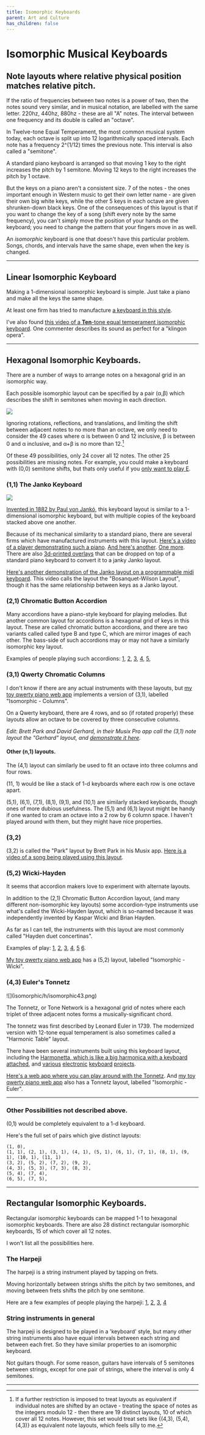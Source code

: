 ```yaml
---
title: Isomorphic Keyboards
parent: Art and Culture
has_children: false
---
```




# Isomorphic Musical Keyboards

## Note layouts where relative physical position matches relative pitch.

If the ratio of frequencies between two notes is a power of two, then the notes sound very similar, 
and in musical notation, are labelled with the same letter. 
220hz, 440hz, 880hz - these are all "A" notes.
The interval between one frequency and its double is called an "octave".

In Twelve-tone Equal Temperament, the most common musical system today,
each octave is split up into 12 logarithmically spaced intervals.
Each note has a frequency 2^(1/12) times the previous note.
This interval is also called a "semitone".

A standard piano keyboard is arranged so that 
moving 1 key to the right increases the pitch by 1 semitone.
Moving 12 keys to the right increases the pitch by 1 octave.

But the keys on a piano aren't a consistent size. 
7 of the notes - the ones important enough in Western music to get their own letter name -
are given their own big white keys,
while the other 5 keys in each octave are given shrunken-down black keys.
One of the consequences of this layout is that 
if you want to change the key of a song (shift every note by the same frequency), 
you can't simply move the position of your hands on the keyboard;
you need to change the pattern that your fingers move in as well.

An *isomorphic* keyboard is one that doesn't have this particular problem.
Songs, chords, and intervals have the same shape, even when the key is changed.

---


## Linear Isomorphic Keyboard

Making a 1-dimensional isomorphic keyboard is simple.
Just take a piano and make all the keys the same shape.

At least one firm has tried to manufacture [a keyboard in this style](https://www.youtube.com/watch?v=hqbOqGRCAt0).

I've also found [this video of a **Ten**-tone equal temperament isomorphic keyboard](https://www.youtube.com/watch?v=LxeGZLd49Vs).
One commenter describes its sound as perfect for a "klingon opera".



---

## Hexagonal Isomorphic Keyboards.

There are a number of ways to arrange notes on a hexagonal grid in an isomorphic way.

Each possible isomorphic layout can be specified by a pair (α,β)
which describes the shift in semitones when moving in each direction.

![](isomorphic/isomorphicHexDescription.svg)


Ignoring rotations, reflections, and translations, 
and limiting the shift between adjacent notes to no more than an octave,
we only need to consider the 49 cases where 
α is between 0 and 12 inclusive, β is between 0 and α inclusive,
and α+β is no more than 12.[^detailsaboutmorerestrictiveset]

[^detailsaboutmorerestrictiveset]: If a further restriction is imposed to treat layouts as equivalent if individual notes are shifted by an octave - treating the space of notes as the integers modulo 12 - then there are 19 distinct layouts, 10 of which cover all 12 notes. However, this set would treat sets like {(4,3), (5,4), (4,3)} as equivalent note layouts, which feels silly to me.


Of these 49 possibilities, only 24 cover all 12 notes.
The other 25 possibilities are missing notes.
For example, you could make a keyboard with (0,0) semitone shifts,
but thats only useful if you [only want to play E](https://www.youtube.com/watch?v=BFetTcrVWII).


<!--
validOctaveRangePairs = {
 (1, 0), (1, 1), 
 (2, 1), 
 (3, 1), (3, 2),
 (4, 1),
 (4, 3),
 (5, 1), (5, 2), (5, 3), (5, 4),
 (6, 1), (6, 5),
 (7, 1), (7, 2), (7, 3),
 (7, 4), (7, 5),
 (8, 1), (8, 3), 
 (9, 1), (9, 2),
 (10, 1),
 (11, 1)}


-->




### (1,1) The Janko Keyboard

![](isomorphic/h/isomorphic11.png)

[Invented in 1882 by Paul von Jankó](http://improvise.free.fr/janko.htm), 
this keyboard layout is similar to a 1-dimensional isomorphic keyboard,
but with multiple copies of the keyboard stacked above one another.

Because of its mechanical similarity to a standard piano,
there are several firms which have manufactured instruments with this layout.
[Here's a video of a player demonstrating such a piano](https://www.youtube.com/watch?v=cK4REjqGc9w&t=248s).
[And here's another](https://www.youtube.com/watch?v=FkN9-r7q7gg). [One more](https://www.youtube.com/watch?v=oT2zkss77Fo).
There are also [3d-printed overlays](https://www.youtube.com/watch?v=9tMtKyYEbaM) 
that can be dropped on top of a standard piano keyboard to convert it to a janky Janko layout.

[Here's another demonstration of the Janko layout on a programmable midi keyboard](https://www.youtube.com/watch?v=mVSG2KPOuME). 
This video calls the layout the "Bosanquet-Wilson Layout", though it has the same relationship between keys as a Janko layout.

<!--Another 3d printed version https://hackaday.com/2019/07/13/isomorphic-keyboards-with-cv-out/-->


### (2,1) Chromatic Button Accordion 

Many accordions have a piano-style keyboard for playing melodies.
But another common layout for accordions is a hexagonal grid of keys in this layout.
These are called chromatic button accordions, 
and there are two variants called called type B and type C, which are mirror images of each other.
The bass-side of such accordions may or may not
have  a similarly isomorphic key layout.
<!--but sometimes it has a more complicated layout called the Stradella system.-->

Examples of people playing such accordions:
[1](https://www.youtube.com/watch?v=u6Bu3qOURQ8),
[2](https://www.youtube.com/watch?v=WLIxmdOEd0c),
[3](https://www.youtube.com/watch?v=SzA8O-aTOTQ),
[4](https://www.youtube.com/watch?v=9XiilKWrWGQ),
[5](https://www.youtube.com/watch?v=ZUGKB2RdzjU),

<!--
Stradella on other side is some complicated system where most of the notes are chords.
Free-bass system looks like an isomorphic layout.

https://www.youtube.com/watch?v=6MwrKj2oftM

Electronic keyboard with this layout:
https://www.youtube.com/watch?v=5O1ei95NhYs
https://www.youtube.com/watch?v=2UJ-0nkIYMg
https://www.youtube.com/watch?v=BBn8hxDnHAc
Explanation Video:
https://www.youtube.com/watch?v=krtviJeloFs
-->


### (3,1) Qwerty Chromatic Columns



I don't know if there are any actual instruments with these layouts,
but [my toy qwerty piano web app](https://www.rmwinslow.com/tones/) implements a version of (3,1), labelled "Isomorphic - Columns".

On a Qwerty keyboard, there are 4 rows, 
and so (if rotated properly) these layouts allow an octave to be covered by three consecutive columns.
<!--(The (1,4) layout would need to be rotated so that the 4-semitone shift happens horizontally.)-->
<!---
Looks like this app has a (3,1) layout
https://www.youtube.com/watch?v=2mmzoWftiLM
And there's a crackpot in the comment section complaining about his patents.
It looks like these are it here:
https://patents.google.com/patent/US5741990A/
"Method of and means for producing musical note relationships"
No idea how the patent office approved such a stupendously vague and conceptually basic patent. 
-->

*Edit: Brett Park and David Gerhard, in their *Musix Pro* app call the (3,1) note layout the "Gerhard" layout, and [demonstrate it here](https://shiverware.com/musixpro/gerhard/chords.html).*


#### Other (n,1) layouts.

The (4,1) layout can similarly be used to fit an octave into three columns and four rows.

(11, 1) would be like a stack of 1-d keyboards where each row is one octave apart.

(5,1), (6,1), (7,1), (8,1), (9,1), and (10,1) are similarly stacked keyboards, though ones of more dubious usefulness.
The (5,1) and (6,1) layout might be handy if one wanted to cram an octave into a 2 row by 6 column space.
I haven't played around with them, but they might have nice properties.



### (3,2) 

(3,2) is called the "Park" layout by Brett Park in his Musix app. 
[Here is a video of a song being played using this layout](https://www.youtube.com/watch?v=3ZDyIkeIgU0).
<!--
http://www.altkeyboards.com/instruments/isomorphic-keyboards

-->


### (5,2) Wicki-Hayden

It seems that accordion makers love to experiment with alternate layouts.

In addition to the (2,1) Chromatic Button Accordion layout, 
(and many different non-isomorphic key layouts) <!--Including some where the note depends on which direction the bellows is moving.-->
some accordion-type instruments use what's called the Wicki-Hayden layout,
which is so-named because it was independently invented by Kaspar Wicki and Brian Hayden.

<!--
https://www.concertina.net/forums/index.php?/topic/24168-jeffries-layout-call-me-confused/
https://www.concertina.net/forums/index.php?/topic/21248-help-with-a-video-game-song-arrangement/#comment-197305
-->


<!--Both people invented it for use in accordion-type instruments -
Wicki for the bandoneon and Hayden for the concertina -->
<!--- 
so it seems that accordion players are very mathematically-minded folk.-->
<!--Proper term is squeezeboxes?-->

<!--As far as I can tell, however, most bandoneons and concertinas don't use this layout.
Modern "duet concertinas" are the instruments most likely to have this layout.-->

As far as I can tell, the instruments with this layout are most commonly called "Hayden duet concertinas".

Examples of play: 
[1](https://www.youtube.com/watch?v=P-GBN56YJV4),
[2](https://www.youtube.com/watch?v=vUbIYM0RNiw),
[3](https://www.youtube.com/watch?v=pDaYYWl-gus),
[4](https://www.youtube.com/watch?v=8z_a-1HreuY),
[5](https://www.youtube.com/watch?v=A0YKZsue4Zo)
[6](https://www.youtube.com/watch?v=RDVrHqQkMC0).


[My toy qwerty piano web app](https://www.rmwinslow.com/tones/) has a (5,2) layout, labelled "Isomorphic - Wicki".




### (4,3) Euler's Tonnetz

<aside markdown='block'>
![](isomorphic/h/isomorphic43.png)
</aside>


The Tonnetz, or Tone Network is a hexagonal grid of notes 
where 
each triplet of three adjacent notes forms a musically-significant chord.

The tonnetz was first described by Leonard Euler in 1739.
The modernized version with 12-tone equal temperament is also sometimes called a "Harmonic Table" layout.

There have been several instruments built using this keyboard layout,
including the [Harmonetta, which is like a big harmonica with a keyboard attached](https://www.youtube.com/watch?v=UyZ1beUJ4zw),
and [various](https://www.youtube.com/watch?v=yK88yT7U39U) [electronic](https://www.youtube.com/watch?v=C9-OSCl7kOc) [keyboard](https://steve-boyer-design.com/trichord-2001/) [projects](https://www.youtube.com/watch?v=AklKy2NDpqs&t=15s).


<!--
http://www.skyboy.com/trichord.html-->

[Here's a web app where you can play around with the Tonnetz](https://cifkao.github.io/tonnetz-viz/).
And [my toy qwerty piano web app](https://www.rmwinslow.com/tones/) also has a Tonnetz layout, labelled "Isomorphic - Euler".














<!--
 (1, 0), trivial
 (1, 1), Janko
 (2, 1), Chromatic Button Accordian
 (3, 1), Qwerty columns
 (3, 2), Park
 (4, 1), Qwerty columns
 (4, 3), Tonnetz
 (5, 1), meh
 (5, 2), Wicki Hayden
 (5, 3), 
 (5, 4),
 (6, 1), meh
 (6, 5),
 (7, 1), meh
 (7, 2), 
 (7, 3),
 (7, 4), 
 (7, 5),
 (8, 1), meh
 (8, 3), 
 (9, 1), meh
 (9, 2),
 (10, 1),
 (11, 1) octave offset
 }
-->

---

### Other Possibilities not described above.

(0,1) would be completely equivalent to a 1-d keyboard. 


Here's the full set of pairs which give distinct layouts:

<!--
```
(1, 0), (1, 1), 
(2, 1), 
(3, 1), (3, 2),
(4, 1), (4, 3), 
(5, 1), (5, 2), (5, 3), (5, 4),
(6, 1), (6, 5),
(7, 1), (7, 2), (7, 3), (7, 4), (7, 5),
(8, 1), (8, 3), 
(9, 1), (9, 2),
(10, 1),
(11, 1) 
```
-->
```
(1, 0), 
(1, 1), (2, 1), (3, 1), (4, 1), (5, 1), (6, 1), (7, 1), (8, 1), (9, 1), (10, 1), (11, 1) 
(3, 2), (5, 2), (7, 2), (9, 2),
(4, 3), (5, 3), (7, 3), (8, 3),
(5, 4), (7, 4),
(6, 5), (7, 5),
```


<!--EFG = 457 are nice adjacent intervals. also eflat=3-->







---

## Rectangular Isomorphic Keyboards.

Rectangular isomorphic keyboards can be mapped 1-1 to hexagonal isomorphic keyboards.
There are also 28 distinct rectangular isomorphic keyboards, 15 of which cover all 12 notes.
<!--The rectangular layouts can also be described with a pair (x,y) where-->

I won't list all the possibilities here.


###  The Harpeji <!--(1,2)-->

The harpeji is a string instrument played by tapping on frets.

Moving horizontally between strings shifts the pitch by two semitones,
and moving between frets shifts the pitch by one semitone.

Here are a few examples of people playing the harpeji:
[1](https://www.youtube.com/watch?v=LQtEElCV2lY&t=17s),
[2](https://www.youtube.com/watch?v=NWUYXQMwIk4),
[3](https://www.youtube.com/watch?v=DAvAC1EZUYQ),
[4](https://www.youtube.com/watch?v=eJ3H0Njb1As)

### String instruments in general

The harpeji is designed to be played in a 'keyboard' style,
but many other string instruments also have equal intervals between each string and between each fret.
So they have similar properties to an isomorphic keyboard.

Not guitars though. For some reason, guitars have intervals of 5 semitones between strings,
except for one pair of strings, where the interval is only 4 semitones.

<!--
 (4:5:6 frequency ratio)
and there are also [diy projects](http://www.balanced-keyboard.com/) 
which try to retrofit a standard piano keyboard into a more isomorphic design.

https://en.wikipedia.org/wiki/Zhu_Zaiyu
Bizarre coincidence of history
exact calculation of twelve-tone equal temperament are Zhu Zaiyu (also romanized as Chu-Tsaiyu. Chinese: 朱載堉) in 1584 and Simon Stevin in 1585
wiskunde - dutch word for math, lit meaning art of what is known/ knowledge of what is certain

http://squeezehead.com/uniform-keyboard/
http://improvise.free.fr/
http://improvise.free.fr/altinst.htm
https://daskin.com/index.html
https://daskin.com/page5/page5.html
https://isomorphickeyboardoverlay.weebly.com/
http://www.dysartp.com/
http://musicnotation.org/wiki/instruments/janko-keyboard/
http://musicnotation.org/wiki/instruments/6-6-colored-traditional-7-5-keyboard/
https://en.xen.wiki/w/Microtonal_keyboards
https://bikexprt.com/music/bosanqet.htm

trichromatic vibraphone:
https://www.youtube.com/watch?v=sGXmPzspJWI

TODO: This web applet describes something called the MIDI api.
I don't have anything that hooks up to this,
but if I get a hold of such 
https://cifkao.github.io/tonnetz-viz/

Isomorphic keyboard on QWERTY
https://www.youtube.com/watch?v=2kxLhwZb7P8

Terpstra Keyboard Concept
https://www.youtube.com/watch?v=Nb_TQpwam54
Later rebranded as lumatone, I think.

Russian guy playing on qwerty janko
https://www.youtube.com/watch?v=myF39OL3rYA
https://www.youtube.com/watch?v=t-TBD2vhSd4
https://novayashkola.org/janko/keys.htm?
https://github.com/wcgbg/terpstrakeyboard/
-->


---